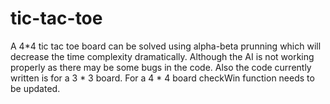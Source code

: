 # tic-tac-toe
A 4*4 tic tac toe board can be solved using alpha-beta prunning which will decrease the time complexity dramatically. Although the AI is not working properly as there may be some bugs in the code.
Also the code currently written is for a 3 * 3 board. For a 4 * 4 board checkWin function needs to be updated.

